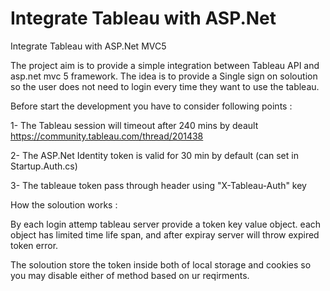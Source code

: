 # Integrate Tableau with ASP.Net
Integrate Tableau with ASP.Net MVC5 

The project aim is to provide a simple integration between Tableau API and asp.net mvc 5 framework.
The idea is to provide a Single sign on soloution so the user does not need to login every time they want to use the tableau. 

Before start the development you have to consider following points : 

1- The Tableau session will timeout after 240 mins by deault https://community.tableau.com/thread/201438

2- The ASP.Net Identity token is valid for 30 min by default (can set in Startup.Auth.cs)

3- The tableaue token pass through header using "X-Tableau-Auth" key

How the soloution works : 

By each login attemp tableau server provide a token key value object. each object has limited time life span, and after expiray server will throw expired token error. 

The soloution store the token inside both of local storage and cookies so you may disable either of method based on ur reqirments. 



